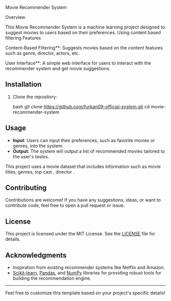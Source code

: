 

 Movie Recommender System

 Overview

This Movie Recommender System is a machine learning project designed to suggest movies to users based on their preferences. Using content based filtering
Features



Content-Based Filtering**: Suggests movies based on the content features such as genre, director, actors, etc.

User Interface**: A simple web interface for users to interact with the recommender system and get movie suggestions.

## Installation

1. Clone the repository:

   bash
   git clone https://github.com/furkan09-official-system.git
   cd movie-recommender-system
   


## Usage

- **Input**: Users can input their preferences, such as favorite movies or genres, into the system.
- **Output**: The system will output a list of recommended movies tailored to the user's tastes.



This project uses a movie dataset that includes information such as movie titles, genres, top cast , director . 
## Contributing

Contributions are welcome! If you have any suggestions, ideas, or want to contribute code, feel free to open a pull request or issue.

## License

This project is licensed under the MIT License. See the [LICENSE](LICENSE) file for details.

## Acknowledgments

- Inspiration from existing recommender systems like Netflix and Amazon.
- [Scikit-learn](https://scikit-learn.org/), [Pandas](https://pandas.pydata.org/), and [NumPy](https://numpy.org/) libraries for providing robust tools for building the recommendation engine.

---

Feel free to customize this template based on your project's specific details!
